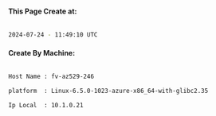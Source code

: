 
   
#### This Page Create at:

```bash

2024-07-24 - 11:49:10 UTC

```

#### Create By Machine:

```bash

Host Name : fv-az529-246

platform  : Linux-6.5.0-1023-azure-x86_64-with-glibc2.35

Ip Local  : 10.1.0.21

```

